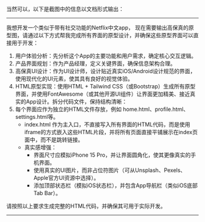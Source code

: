 当然可以，以下是截图中的信息以文档形式输出：

---

我想开发一个类似于带有社交功能的Netflix中文app，
现在需要输出高保真的原型图，请通过以下方式帮我完成所有界面的原型设计，并确保这些原型界面可以直接用于开发：

1. 用户体验分析：先分析这个App的主要功能和用户需求，确定核心交互逻辑。
2. 产品界面规划：作为产品经理，定义关键界面，确保信息架构合理。
3. 高保真UI设计：作为UI设计师，设计贴近真实iOS/Android设计规范的界面，使用现代化的UI元素，使其具有良好的视觉体验。
4. HTML原型实现：使用HTML + Tailwind CSS（或Bootstrap）生成所有原型界面，并使用FontAwesome（或其他开源UI组件）让界面更加精美、接近真实的App设计。拆分代码文件，保持结构清晰：
5. 每个界面应作为独立的HTML文件存放，例如 home.html、profile.html、settings.html等。
   - index.html 作为主入口，不直接写入所有界面的HTML代码，而是使用iframe的方式嵌入这些HTML片段，并将所有页面直接平铺展示在index页面中，而不是跳转链接。
   - 真实感增强：
     - 界面尺寸应模拟iPhone 15 Pro，并让界面圆角化，使其更像真实的手机界面。
     - 使用真实的UI图片，而非占位符图片（可从Unsplash、Pexels、Apple官方UI资源中选择）。
     - 添加顶部状态栏（模拟iOS状态栏），并包含App导航栏（类似iOS底部Tab Bar）。

请按照以上要求生成完整的HTML代码，并确保其可用于实际开发。

---
